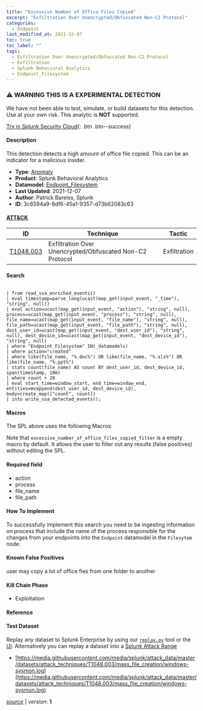 ```yaml
---
title: "Excessive Number of Office Files Copied"
excerpt: "Exfiltration Over Unencrypted/Obfuscated Non-C2 Protocol"
categories:
  - Endpoint
last_modified_at: 2021-12-07
toc: true
toc_label: ""
tags:
  - Exfiltration Over Unencrypted/Obfuscated Non-C2 Protocol
  - Exfiltration
  - Splunk Behavioral Analytics
  - Endpoint_Filesystem
---
```


### ⚠️ WARNING THIS IS A EXPERIMENTAL DETECTION
We have not been able to test, simulate, or build datasets for this detection. Use at your own risk. This analytic is **NOT** supported.


[Try in Splunk Security Cloud](https://www.splunk.com/en_us/cyber-security.html){: .btn .btn--success}

#### Description

This detection detects a high amount of office file copied. This can be an indicator for a malicious insider.

- **Type**: [Anomaly](https://github.com/splunk/security_content/wiki/Detection-Analytic-Types)
- **Product**: Splunk Behavioral Analytics
- **Datamodel**: [Endpoint_Filesystem](https://docs.splunk.com/Documentation/CIM/latest/User/EndpointFilesystem)
- **Last Updated**: 2021-12-07
- **Author**: Patrick Bareiss, Splunk
- **ID**: 3c6594a9-8df6-45a1-9357-d73b62083c63


#### [ATT&CK](https://attack.mitre.org/)

| ID             | Technique        |  Tactic             |
| -------------- | ---------------- |-------------------- |
| [T1048.003](https://attack.mitre.org/techniques/T1048/003/) | Exfiltration Over Unencrypted/Obfuscated Non-C2 Protocol | Exfiltration |

#### Search

```

| from read_ssa_enriched_events() 
| eval timestamp=parse_long(ucast(map_get(input_event, "_time"), "string", null)) 
| eval action=ucast(map_get(input_event, "action"), "string", null), process=ucast(map_get(input_event, "process"), "string", null), file_name=ucast(map_get(input_event, "file_name"), "string", null), file_path=ucast(map_get(input_event, "file_path"), "string", null), dest_user_id=ucast(map_get(input_event, "dest_user_id"), "string", null), dest_device_id=ucast(map_get(input_event, "dest_device_id"), "string", null) 
| where "Endpoint_Filesystem" IN(_datamodels) 
| where action="created" 
| where like(file_name, "%.doc%") OR like(file_name, "%.xls%") OR like(file_name, "%.ppt%") 
| stats count(file_name) AS count BY dest_user_id, dest_device_id, span(timestamp, 10m) 
| where count > 20 
| eval start_time=window_start, end_time=window_end, entities=mvappend(dest_user_id, dest_device_id), body=create_map(["count", count]) 
| into write_ssa_detected_events();
```

#### Macros
The SPL above uses the following Macros:

Note that `excessive_number_of_office_files_copied_filter` is a empty macro by default. It allows the user to filter out any results (false positives) without editing the SPL.

#### Required field
* action
* process
* file_name
* file_path


#### How To Implement
To successfully implement this search you need to be ingesting information on process that include the name of the process responsible for the changes from your endpoints into the `Endpoint` datamodel in the `Filesytem` node.

#### Known False Positives
user may copy a lot of office fies from one folder to another

#### Kill Chain Phase
* Exploitation






#### Reference


#### Test Dataset
Replay any dataset to Splunk Enterprise by using our [`replay.py`](https://github.com/splunk/attack_data#using-replaypy) tool or the [UI](https://github.com/splunk/attack_data#using-ui).
Alternatively you can replay a dataset into a [Splunk Attack Range](https://github.com/splunk/attack_range#replay-dumps-into-attack-range-splunk-server)

* [https://media.githubusercontent.com/media/splunk/attack_data/master/datasets/attack_techniques/T1048.003/mass_file_creation/windows-sysmon.log](https://media.githubusercontent.com/media/splunk/attack_data/master/datasets/attack_techniques/T1048.003/mass_file_creation/windows-sysmon.log)



[*source*](https://github.com/splunk/security_content/tree/develop/detections/experimental/endpoint/excessive_number_of_office_files_copied.yml) \| *version*: **1**